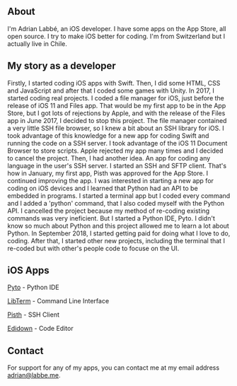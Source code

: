 ## About

I'm Adrian Labbé, an iOS developer. I have some apps on the App Store, all open source. I try to make iOS better for coding. I'm from Switzerland but I actually live in Chile.

## My story as a developer

Firstly, I started coding iOS apps with Swift. Then, I did some HTML, CSS and JavaScript and after that I coded some games with Unity. In 2017, I started coding real projects. I coded a file manager for iOS, just before the release of iOS 11 and Files app. That would be my first app to be in the App Store, but I got lots of rejections by Apple, and with the release of the Files app in June 2017, I decided to stop this project. The file manager contained a very little SSH file browser, so I knew a bit about an SSH library for iOS. I took advantage of this knowledge for a new app for coding Swift and running the code on a SSH server. I took advantage of the iOS 11 Document Browser to store scripts. Apple rejected my app many times and I decided to cancel the project. Then, I had another idea. An app for coding any language in the user's SSH server. I started an SSH and SFTP client. That's how in January, my first app, Pisth was approved for the App Store. I continued improving the app. I was interested in starting a new app for coding on iOS devices and I learned that Python had an API to be embedded in programs. I started a terminal app but I coded every command and I added a 'python' command, that I also coded myself with the Python API. I cancelled the project because my method of re-coding existing commands was very ineficient. But I started a Python IDE, Pyto. I didn't know so much about Python and this project allowed me to learn a lot about Python. In September 2018, I started getting paid for doing what I love to do, coding. After that, I started other new projects, including the terminal that I re-coded but with other's people code to focuse on the UI.

## iOS Apps

[Pyto](https://pyto.app) - Python IDE

[LibTerm](https://libterm.app) - Command Line Interface

[Pisth](https://pisth.app) - SSH Client

[Edidown](https://edidown.app) - Code Editor

## Contact

For support for any of my apps, you can contact me at my email address [adrian@labbe.me](mailto:adrian@labbe.me).
